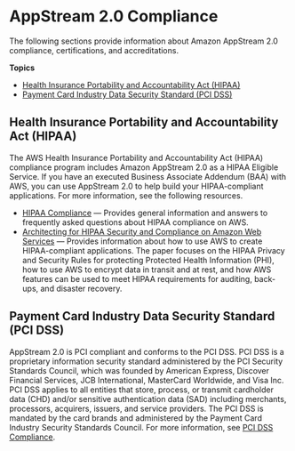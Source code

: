 # AppStream 2\.0 Compliance<a name="compliance"></a>

The following sections provide information about Amazon AppStream 2\.0 compliance, certifications, and accreditations\.

**Topics**
+ [Health Insurance Portability and Accountability Act \(HIPAA\)](#hipaa-appstream)
+ [Payment Card Industry Data Security Standard \(PCI DSS\)](#pci-dss-appstream)

## Health Insurance Portability and Accountability Act \(HIPAA\)<a name="hipaa-appstream"></a>

The AWS Health Insurance Portability and Accountability Act \(HIPAA\) compliance program includes Amazon AppStream 2\.0 as a HIPAA Eligible Service\. If you have an executed Business Associate Addendum \(BAA\) with AWS, you can use AppStream 2\.0 to help build your HIPAA\-compliant applications\. For more information, see the following resources\.
+ [HIPAA Compliance](https://aws.amazon.com/compliance/hipaa-compliance/) — Provides general information and answers to frequently asked questions about HIPAA compliance on AWS\.
+ [Architecting for HIPAA Security and Compliance on Amazon Web Services](https://d0.awsstatic.com/whitepapers/compliance/AWS_HIPAA_Compliance_Whitepaper.pdf) — Provides information about how to use AWS to create HIPAA\-compliant applications\. The paper focuses on the HIPAA Privacy and Security Rules for protecting Protected Health Information \(PHI\), how to use AWS to encrypt data in transit and at rest, and how AWS features can be used to meet HIPAA requirements for auditing, back\-ups, and disaster recovery\. 

## Payment Card Industry Data Security Standard \(PCI DSS\)<a name="pci-dss-appstream"></a>

AppStream 2\.0 is PCI compliant and conforms to the PCI DSS\. PCI DSS is a proprietary information security standard administered by the PCI Security Standards Council, which was founded by American Express, Discover Financial Services, JCB International, MasterCard Worldwide, and Visa Inc\. PCI DSS applies to all entities that store, process, or transmit cardholder data \(CHD\) and/or sensitive authentication data \(SAD\) including merchants, processors, acquirers, issuers, and service providers\. The PCI DSS is mandated by the card brands and administered by the Payment Card Industry Security Standards Council\. For more information, see [PCI DSS Compliance](https://aws.amazon.com/compliance/pci-dss-level-1-faqs)\.